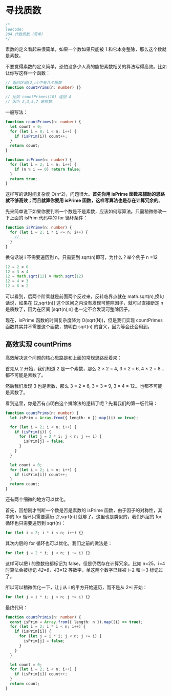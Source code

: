 # 寻找质数

```typescript
/*
leecode:
204.计数质数（简单）
*/
```

素数的定义看起来很简单，如果一个数如果只能被 1 和它本身整除，那么这个数就是素数。

不要觉得素数的定义简单，恐怕没多少人真的能把素数相关的算法写得高效。比如让你写这样一个函数：

```typescript
// 返回区间[2,n)中有几个质数
function countPrims(n: number) {}

// 比如 countPrimes(10) 返回 4
// 因为 2,3,5,7 是质数
```

一般写法：

```typescript
function countPrimes(n: number) {
  let count = 0;
  for (let i = 0; i < n; i++) {
    if (isPrim(i)) count++;
  }
  return count;
}

function isPrime(n: number) {
  for (let i = 2; i < n; i++) {
    if (n % i == 0) return false;
  }
  return true;
}
```

这样写的话时间复杂度 O(n^2)，问题很大。**首先你用 isPrime 函数来辅助的思路就不够高效；而且就算你要用 isPrime 函数，这样写算法也是存在计算冗余的**。

先来简单说下如果你要判断一个数是不是素数，应该如何写算法。只需稍微修改一下上面的 isPrim 代码中的 for 循环条件：

```typescript
function isPrime(n: number) {
  for (let i = 2; i * i <= n; i++) {
    //...
  }
}
```

换句话说 i 不需要遍历到 n，只需要到 sqrt(n)即可，为什么？举个例子 n =12

```typescript
12 = 2 × 6
12 = 3 × 4
12 = Math.sqrt(12) × Math.sqrt(12)
12 = 4 × 3
12 = 6 × 2
```

可以看到，后两个阶乘就是前面两个反过来，反转临界点就在 math.sqrt(n),换句话说，如果在 [2,sqrt(n)] 这个区间之内没有发现可整除因子，就可以直接断定 n 是质数了，因为在区间 [sqrt(n),n] 也一定不会发现可整除因子。

现在，isPrime 函数的时间复杂度降为 O(sqrt(N))，但是我们实现 countPrimes 函数其实并不需要这个函数，搞明白 sqrt(n) 的含义，因为等会还会用到。

## 高效实现 countPrims

高效解决这个问题的核心思路是和上面的常规思路反着来：

首先从 2 开始，我们知道 2 是一个素数，那么 2 × 2 = 4, 3 × 2 = 6, 4 × 2 = 8... 都不可能是素数了。

然后我们发现 3 也是素数，那么 3 × 2 = 6, 3 × 3 = 9, 3 × 4 = 12... 也都不可能是素数了。

看到这里，你是否有点明白这个排除法的逻辑了呢？先看我们的第一版代码：

```typescript
function countPrims(n: number) {
  let isPrim = Array.from({ length: n }).map((i) => true);

  for (let i = 2; i < n; i++) {
    if (isPrim(i)) {
      for (let j = 2 * i; j < n; j += i) {
        isPrim[j] = false;
      }
    }
  }

  let count = 0;
  for (let i = 2; i < n; i++) {
    if (isPrim[i]) count++;
  }
  return count;
}
```

还有两个细微的地方可以优化。

首先，回想刚才判断一个数是否是素数的 isPrime 函数，由于因子的对称性，其中的 for 循环只需要遍历 [2,sqrt(n)] 就够了。这里也是类似的，我们外层的 for 循环也只需要遍历到 sqrt(n)：

```typescript
for (let i = 2; i * i < n; i++) {}
```

其次内层的 for 循环也可以优化。我们之前的做法是：

```typescript
for (let j = 2 * i; j < n; j += i) {}
```

这样可以把 i 的整数倍都标记为 false，但是仍然存在计算冗余。比如 n=25，i=4 时算法会被标记 4*2=8，4*3=12 等数字，单这两个数字已经被 i=2 和 i=3 标记过了。

所以可以稍微优化一下，让 j 从 i 的平方开始遍历，而不是从 2\*i 开始：

```typescript
for (let j = i * i; j < n; j += i) {}
```

最终代码：

```typescript
function countPrimis(n: number) {
  const isPrim = Array.from({ length: n }).map((i) => true);
  for (let i = 2; i * i < n; i++) {
    if (isPrim[i]) {
      for (let j = i * i; j < n; j += i) {
        isPrim[j] = false;
      }
    }
  }

  let count = 0;
  for (let i = 2; i < n; i++) {
    if (isPrim[i]) count++;
  }
  return count;
}
```
